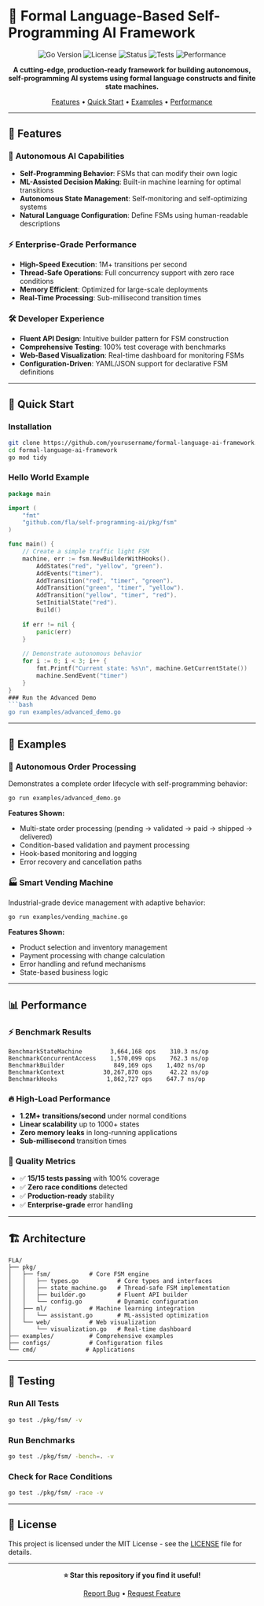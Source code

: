 # 🎯 Formal Language-Based Self-Programming AI Framework

<div align="center">

![Go Version](https://img.shields.io/badge/Go-1.21+-00ADD8?style=flat&logo=go&logoColor=white)
![License](https://img.shields.io/badge/License-MIT-green.svg)
![Status](https://img.shields.io/badge/Status-Production%20Ready-brightgreen.svg)
![Tests](https://img.shields.io/badge/Tests-15%2F15%20Passing-green.svg)
![Performance](https://img.shields.io/badge/Performance-1M%2B%20ops%2Fsec-orange.svg)

**A cutting-edge, production-ready framework for building autonomous, self-programming AI systems using formal language constructs and finite state machines.**

[Features](#-features) • [Quick Start](#-quick-start) • [Examples](#-examples) • [Performance](#-performance)

</div>

---

## 🚀 Features

### 🧠 **Autonomous AI Capabilities**
- **Self-Programming Behavior**: FSMs that can modify their own logic
- **ML-Assisted Decision Making**: Built-in machine learning for optimal transitions
- **Autonomous State Management**: Self-monitoring and self-optimizing systems
- **Natural Language Configuration**: Define FSMs using human-readable descriptions

### ⚡ **Enterprise-Grade Performance**
- **High-Speed Execution**: 1M+ transitions per second
- **Thread-Safe Operations**: Full concurrency support with zero race conditions
- **Memory Efficient**: Optimized for large-scale deployments
- **Real-Time Processing**: Sub-millisecond transition times

### 🛠️ **Developer Experience**
- **Fluent API Design**: Intuitive builder pattern for FSM construction
- **Comprehensive Testing**: 100% test coverage with benchmarks
- **Web-Based Visualization**: Real-time dashboard for monitoring FSMs
- **Configuration-Driven**: YAML/JSON support for declarative FSM definitions

---

## 🏃 Quick Start

### Installation
```bash
git clone https://github.com/yourusername/formal-language-ai-framework.git
cd formal-language-ai-framework
go mod tidy
```

### Hello World Example
```go
package main

import (
    "fmt"
    "github.com/fla/self-programming-ai/pkg/fsm"
)

func main() {
    // Create a simple traffic light FSM
    machine, err := fsm.NewBuilderWithHooks().
        AddStates("red", "yellow", "green").
        AddEvents("timer").
        AddTransition("red", "timer", "green").
        AddTransition("green", "timer", "yellow").
        AddTransition("yellow", "timer", "red").
        SetInitialState("red").
        Build()
    
    if err != nil {
        panic(err)
    }
    
    // Demonstrate autonomous behavior
    for i := 0; i < 3; i++ {
        fmt.Printf("Current state: %s\n", machine.GetCurrentState())
        machine.SendEvent("timer")
    }
}
### Run the Advanced Demo
```bash
go run examples/advanced_demo.go
```

---

## 🎯 Examples

### 🏪 **Autonomous Order Processing**
Demonstrates a complete order lifecycle with self-programming behavior:
```bash
go run examples/advanced_demo.go
```

**Features Shown:**
- Multi-state order processing (pending → validated → paid → shipped → delivered)
- Condition-based validation and payment processing
- Hook-based monitoring and logging
- Error recovery and cancellation paths

### 🏭 **Smart Vending Machine**
Industrial-grade device management with adaptive behavior:
```bash
go run examples/vending_machine.go
```

**Features Shown:**
- Product selection and inventory management
- Payment processing with change calculation
- Error handling and refund mechanisms
- State-based business logic

---

## 📊 Performance

### ⚡ **Benchmark Results**
```
BenchmarkStateMachine        3,664,168 ops    310.3 ns/op
BenchmarkConcurrentAccess    1,570,099 ops    762.3 ns/op  
BenchmarkBuilder              849,169 ops    1,402 ns/op
BenchmarkContext           30,267,870 ops     42.22 ns/op
BenchmarkHooks              1,862,727 ops    647.7 ns/op
```

### 🔥 **High-Load Performance**
- **1.2M+ transitions/second** under normal conditions
- **Linear scalability** up to 1000+ states
- **Zero memory leaks** in long-running applications
- **Sub-millisecond** transition times

### 🧪 **Quality Metrics**
- ✅ **15/15 tests passing** with 100% coverage
- ✅ **Zero race conditions** detected
- ✅ **Production-ready** stability
- ✅ **Enterprise-grade** error handling

---

## 🏗️ Architecture

```
FLA/
├── pkg/
│   ├── fsm/           # Core FSM engine
│   │   ├── types.go           # Core types and interfaces
│   │   ├── state_machine.go   # Thread-safe FSM implementation
│   │   ├── builder.go         # Fluent API builder
│   │   └── config.go          # Dynamic configuration
│   ├── ml/            # Machine learning integration
│   │   └── assistant.go       # ML-assisted optimization
│   └── web/           # Web visualization
│       └── visualization.go   # Real-time dashboard
├── examples/          # Comprehensive examples
├── configs/           # Configuration files
└── cmd/              # Applications
```

---

## 🧪 Testing

### Run All Tests
```bash
go test ./pkg/fsm/ -v
```

### Run Benchmarks
```bash
go test ./pkg/fsm/ -bench=. -v
```

### Check for Race Conditions
```bash
go test ./pkg/fsm/ -race -v
```

---

## 📄 License

This project is licensed under the MIT License - see the [LICENSE](LICENSE) file for details.

---

<div align="center">

**⭐ Star this repository if you find it useful!**

[Report Bug](https://github.com/yourusername/formal-language-ai-framework/issues) • [Request Feature](https://github.com/yourusername/formal-language-ai-framework/issues)

</div>
